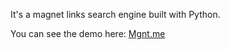 It's a magnet links search engine built with Python.

You can see the demo here: [Mgnt.me](http://mgnt.me)
